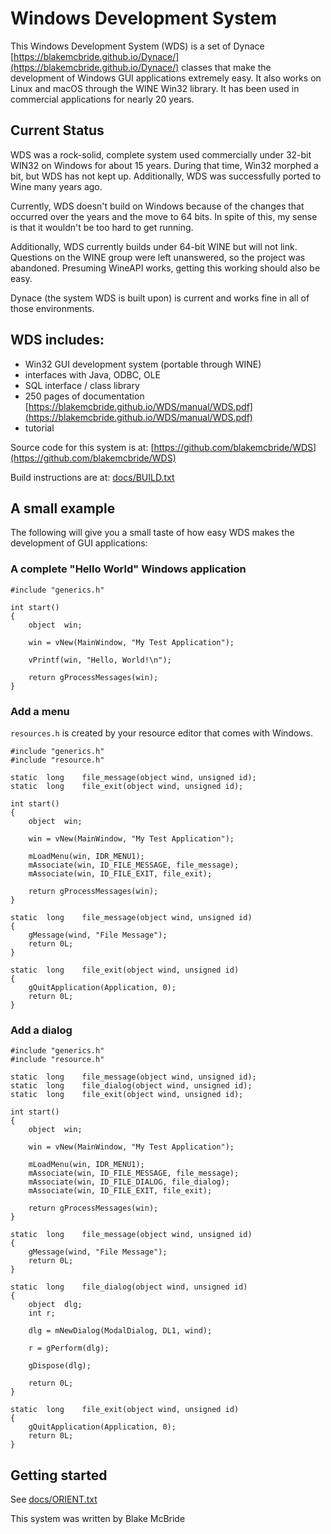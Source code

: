 
# Windows Development System

This Windows Development System (WDS) is a set of Dynace
[https://blakemcbride.github.io/Dynace/](https://blakemcbride.github.io/Dynace/) classes that make the
development of Windows GUI applications extremely easy.  It also works
on Linux and macOS through the WINE Win32 library.  It has been used in
commercial applications for nearly 20 years.

## Current Status

WDS was a rock-solid, complete system used commercially under 32-bit WIN32 on Windows for about 15 years.
During that time, Win32 morphed a bit, but WDS has not kept up.  Additionally, WDS was successfully ported to Wine
many years ago.

Currently, WDS doesn't build on Windows because of the changes that occurred over the years and the move to 64 bits.
In spite of this, my sense is that it wouldn't be too hard to get running.

Additionally, WDS currently builds under 64-bit WINE but will not link.  Questions on the WINE group were left unanswered,
so the project was abandoned.  Presuming WineAPI works, getting this working should also be easy.

Dynace (the system WDS is built upon) is current and works fine in all of those environments.

## WDS includes:

* Win32 GUI development system (portable through WINE)
* interfaces with Java, ODBC, OLE
* SQL interface / class library
* 250 pages of documentation  [https://blakemcbride.github.io/WDS/manual/WDS.pdf](https://blakemcbride.github.io/WDS/manual/WDS.pdf)
* tutorial

Source code for this system is at:  [https://github.com/blakemcbride/WDS](https://github.com/blakemcbride/WDS)

Build instructions are at:  [docs/BUILD.txt](https://github.com/blakemcbride/WDS/blob/main/docs/BUILD.txt)



## A small example

The following will give you a small taste of how easy WDS makes the
development of GUI applications:

### A complete "Hello World" Windows application

```
#include "generics.h"

int	start()
{
	object	win;

	win = vNew(MainWindow, "My Test Application");

	vPrintf(win, "Hello, World!\n");

	return gProcessMessages(win);
}
```
### Add a menu

`resources.h` is created by your resource editor that comes with Windows.

```
#include "generics.h"
#include "resource.h"

static	long	file_message(object wind, unsigned id);
static	long	file_exit(object wind, unsigned id);

int	start()
{
	object	win;

	win = vNew(MainWindow, "My Test Application");

	mLoadMenu(win, IDR_MENU1);
	mAssociate(win, ID_FILE_MESSAGE, file_message);
	mAssociate(win, ID_FILE_EXIT, file_exit);

	return gProcessMessages(win);
}

static	long	file_message(object wind, unsigned id)
{
	gMessage(wind, "File Message");
	return 0L;
}

static	long	file_exit(object wind, unsigned id)
{
	gQuitApplication(Application, 0);
	return 0L;
}
```
### Add a dialog
```
#include "generics.h"
#include "resource.h"

static	long	file_message(object wind, unsigned id);
static	long	file_dialog(object wind, unsigned id);
static	long	file_exit(object wind, unsigned id);

int	start()
{
	object	win;

	win = vNew(MainWindow, "My Test Application");

	mLoadMenu(win, IDR_MENU1);
	mAssociate(win, ID_FILE_MESSAGE, file_message);
	mAssociate(win, ID_FILE_DIALOG, file_dialog);
	mAssociate(win, ID_FILE_EXIT, file_exit);

	return gProcessMessages(win);
}

static	long	file_message(object wind, unsigned id)
{
	gMessage(wind, "File Message");
	return 0L;
}

static	long	file_dialog(object wind, unsigned id)
{
	object	dlg;
	int	r;
	
	dlg = mNewDialog(ModalDialog, DL1, wind);

	r = gPerform(dlg);

	gDispose(dlg);

	return 0L;
}

static	long	file_exit(object wind, unsigned id)
{
	gQuitApplication(Application, 0);
	return 0L;
}
```

## Getting started

See [docs/ORIENT.txt](https://github.com/blakemcbride/WDS/blob/main/docs/ORIENT.txt)

This system was written by Blake McBride


